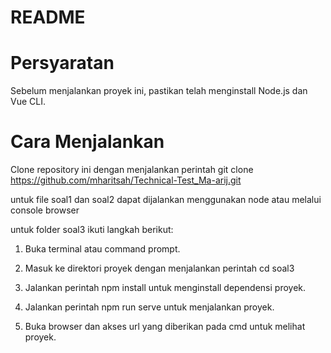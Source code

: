 # README
# Persyaratan
Sebelum menjalankan proyek ini, pastikan telah menginstall Node.js dan Vue CLI. 

# Cara Menjalankan
Clone repository ini dengan menjalankan perintah git clone https://github.com/mharitsah/Technical-Test_Ma-arij.git

untuk file soal1 dan soal2 dapat dijalankan menggunakan node atau melalui console browser

untuk folder soal3 ikuti langkah berikut:

1. Buka terminal atau command prompt.

2. Masuk ke direktori proyek dengan menjalankan perintah cd soal3

3. Jalankan perintah npm install untuk menginstall dependensi proyek.

4. Jalankan perintah npm run serve untuk menjalankan proyek.

5. Buka browser dan akses url yang diberikan pada cmd untuk melihat proyek.
